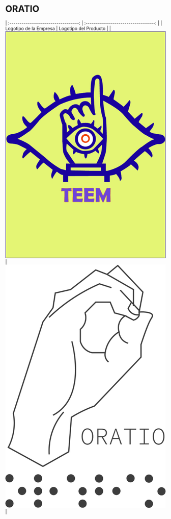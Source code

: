 # ORATIO
| :----------------------------------: | :----------------------------------: |
|           Logotipo de la Empresa         |           Logotipo del Producto        |
|![LOGOEmpresa](https://github.com/Josue-Martinez-Otero/ORATIO/blob/main/LogoTEEM.jpg) | ![LogoProducto](https://github.com/Josue-Martinez-Otero/ORATIO/blob/main/Logo_Oratio.png)|
